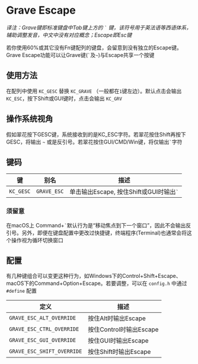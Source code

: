 # Grave Escape

<!---
  original document: 0.14.23:docs/feature_grave_esc.md
  git diff 0.14.23 HEAD -- docs/feature_grave_esc.md | cat
-->

*译注：Grave键即标准键盘中Tab键上方的 <code>&#96;</code> 键，该符号用于英法语等西语体系，辅助调整发音，中文中没有对应概念；Escape即Esc键*

若你使用60%或其它没有Fn键配列的键盘，会留意到没有独立的Escape键。Grave Escape功能可以让Grave键(<code>&#96;</code>及`~`)与Escape共享一个按键

## 使用方法

在配列中使用 `KC_GESC` 替换 `KC_GRAVE` （一般都在`1`键左边）。默认点击会输出 `KC_ESC`，按下Shift或GUI键时，点击会输出 `KC_GRV`

## 操作系统视角

假如翠花按下GESC键，系统接收到的是KC_ESC字符。若翠花按住Shift再按下GESC，将输出 `~` 或是反引号。若翠花按住GUI/CMD/Win键，将仅输出<code>&#96;</code>字符

## 键码

|键       |别名       |描述                                                               |
|---------|-----------|------------------------------------------------------------------|
|`KC_GESC`|`GRAVE_ESC`|单击输出Escape, 按住Shift或GUI时输出<code>&#96;</code>               |

### 须留意

在macOS上 Command+<code>&#96;</code>默认行为是“移动焦点到下一个窗口”，因此不会输出反引号。另外，即便在键盘配置中更改过快捷键，终端程序(Terminal)也通常会将这个操作视为循环切换窗口

## 配置

有几种键组合可以变更这种行为，如Windows下的Control+Shift+Escape、macOS下的Command+Option+Escape。若要调整，可以在 `config.h` 中通过 `#define` 配置

|定义                      |描述                                      |
|--------------------------|-----------------------------------------|
|`GRAVE_ESC_ALT_OVERRIDE`  |按住Alt时输出Escape                       |
|`GRAVE_ESC_CTRL_OVERRIDE` |按住Control时输出Escape                   |
|`GRAVE_ESC_GUI_OVERRIDE`  |按住GUI时输出Escape                       |
|`GRAVE_ESC_SHIFT_OVERRIDE`|按住Shift时输出Escape                     |
